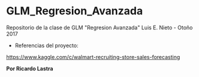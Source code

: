 # GLM_Regresion_Avanzada

Repositorio de la clase de GLM "Regresion Avanzada" Luis E. Nieto - Otoño 2017

* Referencias del proyecto:

https://www.kaggle.com/c/walmart-recruiting-store-sales-forecasting

__Por Ricardo Lastra__